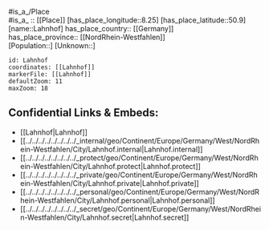 ﻿---
location: [50.9,8.25] 
mapzoom: [7,12] 
mapmarker: city 
type: City
tags:
- geo/City


SpocWebEntityId: 31785
isDeleted: false
confidential: public

---
#is_a_/Place  
#is_a_ :: [[Place]] 
[has_place_longitude::8.25] 
[has_place_latitude::50.9] 
[name::Lahnhof] 
has_place_country:: [[Germany]]  
has_place_province:: [[NordRhein-Westfahlen]]  
[Population::] 
[Unknown::] 


```leaflet
id: Lahnhof
coordinates: [[Lahnhof]] 
markerFile: [[Lahnhof]] 
defaultZoom: 11 
maxZoom: 18
```


## Confidential Links & Embeds: 
- [[Lahnhof|Lahnhof]]  
- [[../../../../../../../../_internal/geo/Continent/Europe/Germany/West/NordRhein-Westfahlen/City/Lahnhof.internal|Lahnhof.internal]] 
- [[../../../../../../../../_protect/geo/Continent/Europe/Germany/West/NordRhein-Westfahlen/City/Lahnhof.protect|Lahnhof.protect]] 
- [[../../../../../../../../_private/geo/Continent/Europe/Germany/West/NordRhein-Westfahlen/City/Lahnhof.private|Lahnhof.private]] 
- [[../../../../../../../../_personal/geo/Continent/Europe/Germany/West/NordRhein-Westfahlen/City/Lahnhof.personal|Lahnhof.personal]] 
- [[../../../../../../../../_secret/geo/Continent/Europe/Germany/West/NordRhein-Westfahlen/City/Lahnhof.secret|Lahnhof.secret]] 
